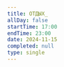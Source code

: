 ```yaml
---
title: ОТДЫХ_
allDay: false
startTime: 17:00
endTime: 23:00
date: 2024-11-15
completed: null
type: single
---
```

